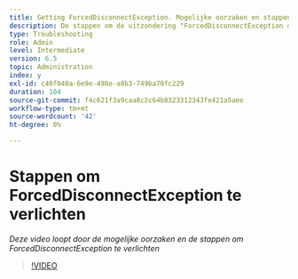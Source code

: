 ```yaml
---
title: Getting ForcedDisconnectException. Mogelijke oorzaken en stappen om het probleem te verlichten.
description: De stappen om de uitzondering "ForcedDisconnectException op te lossen - Dit lid is gedwongen uit het verdeelde systeem".
type: Troubleshooting
role: Admin
level: Intermediate
version: 6.5
topic: Administration
index: y
exl-id: c40f040a-6e9e-498e-a8b3-749ba70fc229
duration: 104
source-git-commit: f4c621f3a9caa8c2c64b8323312343fe421a5aee
workflow-type: tm+mt
source-wordcount: '42'
ht-degree: 0%

---
```


# Stappen om ForcedDisconnectException te verlichten

*Deze video loopt door de mogelijke oorzaken en de stappen om ForcedDisconnectException te verlichten*

>[!VIDEO](https://video.tv.adobe.com/v/335483?quality=12&learn=on)
